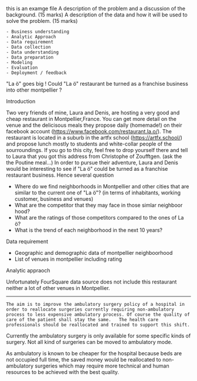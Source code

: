 this is an examge file
    A description of the problem and a discussion of the background. (15 marks)
    A description of the data and how it will be used to solve the problem. (15 marks)
    
    
    - Business understanding
    - Analytic Approach
    - Data requirement
    - Data collection
    - Data understanding
    - Data preparation
    - Modeling
    - Evaluation
    - Deployment / feedback
    
    
    
  
  "La ö" goes big !
  Could "La ö" restaurant be turned as a franchise business into other montpellier ? 
  
  Introduction
  
  Two very friends of mine, Laura and Denis, are hosting a very good and cheap restaurant in Montpellier,France. You can get more detail on the venue and the delicisous meals they propose daily (homemade!) on their facebook account (https://www.facebook.com/restaurant.la.o/). The restaurant is located in a suburb in the artfx school (https://artfx.school/) and propose lunch mostly to students and white-collar people of the sourroundings. If you go to this city, feel free to drop yourself there and tell to Laura that you got this address from Christophe of Zoufftgen. (ask the the Poutine meal...)
  In order to pursue their adventure, Laura and Denis would be interesting to see if "La ö" could be turned as a franchise restaurant business. Hence several question
  - Where do we find neighborhoods in Montpellier and other cities that are similar to the current one of "La ö"? (in terms of inhabitants, working customer, business and venues) 
  - What are the competitor that they may face in those simlar neighboor hood?
  - What are the ratings of those competitors compared to the ones of La ö?
  - What is the trend of each neighborhood in the next 10 years? 
 
 Data requirement
 
 - Geographic and demographic data of montpellier neighboorhood
 - List of venues in montpellier including rating
 
 Analytic appraoch
 
 
 
 
 
 
 
 
  
  
  
  
  Unfortunately FourSquare data source does not include this restaurant neither a lot of other venues in Montpellier.
  
  
  ----------------------
  
    The aim is to improve the ambulatory surgery policy of a hospital in order to reallocate surgeries currently requiring non-ambulatory process to less expensive ambulatory process. Of course the quality of care of the patient shall stay the same.   The health care professionals should be reallocated and trained to support this shift.

Currently the ambulatory surgery is only available for some specific kinds of surgery. Not all kind of surgeries can be moved to ambulatory mode.

As ambulatory is known to be cheaper for the hospital because beds are not occupied full time, the saved money would be reallocated to non-ambulatory surgeries which may require more technical and human resources to be achieved with the best quality.

